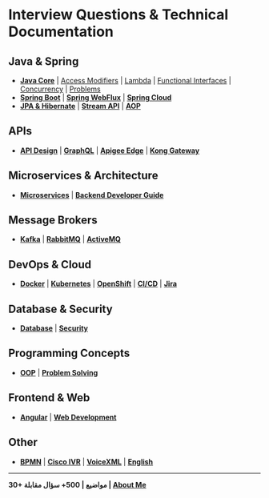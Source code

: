 # Interview Questions & Technical Documentation

## Java & Spring
- **[Java Core](./java/README.md)** | [Access Modifiers](./java/Access_Modifiers_README.md) | [Lambda](./java/Lambda_Expression_README.md) | [Functional Interfaces](./java/Functional_Interface_README.md) | [Concurrency](./java/Java_Concurrency_and_Collections_README.md) | [Problems](./java/Coding_Problems_README.md)
- **[Spring Boot](./java/Spring_Boot_README.md)** | **[Spring WebFlux](./Spring-WebFlux/README.md)** | **[Spring Cloud](./Spring-Cloud/README.md)**
- **[JPA & Hibernate](./JPA-Hibernate/)** | **[Stream API](./Stream-API/)** | **[AOP](./Aspect-Oriented%20Programming%20%28AOP%29/)**

## APIs
- **[API Design](./API-Design/)** | **[GraphQL](./GraphQL/README.md)** | **[Apigee Edge](./Apigee-Edge/README.md)** | **[Kong Gateway](./Kong/README.md)**

## Microservices & Architecture
- **[Microservices](./microservices/)** | **[Backend Developer Guide](./Backend-Developer/)**

## Message Brokers
- **[Kafka](./kafka/)** | **[RabbitMQ](./RabbitMQ/)** | **[ActiveMQ](./ActiveMQ/)**

## DevOps & Cloud
- **[Docker](./Docker/)** | **[Kubernetes](./Kubernetes/)** | **[OpenShift](./OpenShift/)** | **[CI/CD](./CI-CD/)** | **[Jira](./Jira/README.md)**

## Database & Security
- **[Database](./Database/)** | **[Security](./Security/)**

## Programming Concepts
- **[OOP](./OOP/)** | **[Problem Solving](./Problem-Solving/)**

## Frontend & Web
- **[Angular](./angular/)** | **[Web Development](./web/)**

## Other
- **[BPMN](./bpmn/)** | **[Cisco IVR](./Cisco%20IVR/)** | **[VoiceXML](./VoiceXML/)** | **[English](./English/)**

---

**30+ مواضيع | 500+ سؤال مقابلة | [About Me](./aboutme/)**